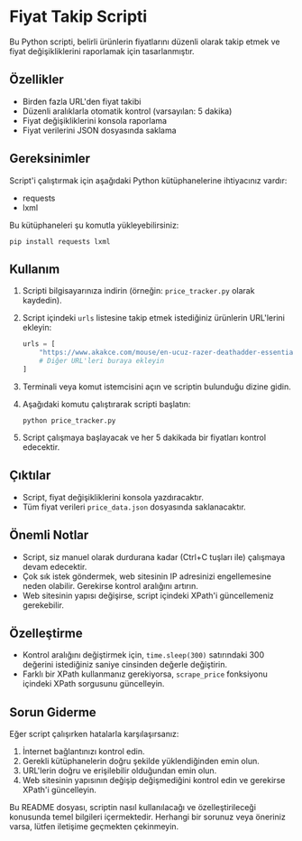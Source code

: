 # Fiyat Takip Scripti

Bu Python scripti, belirli ürünlerin fiyatlarını düzenli olarak takip etmek ve fiyat değişikliklerini raporlamak için tasarlanmıştır.

## Özellikler

- Birden fazla URL'den fiyat takibi
- Düzenli aralıklarla otomatik kontrol (varsayılan: 5 dakika)
- Fiyat değişikliklerini konsola raporlama
- Fiyat verilerini JSON dosyasında saklama

## Gereksinimler

Script'i çalıştırmak için aşağıdaki Python kütüphanelerine ihtiyacınız vardır:

- requests
- lxml

Bu kütüphaneleri şu komutla yükleyebilirsiniz:

```
pip install requests lxml
```

## Kullanım

1. Scripti bilgisayarınıza indirin (örneğin: `price_tracker.py` olarak kaydedin).

2. Script içindeki `urls` listesine takip etmek istediğiniz ürünlerin URL'lerini ekleyin:

   ```python
   urls = [
       "https://www.akakce.com/mouse/en-ucuz-razer-deathadder-essential-optik-kablolu-oyuncu-mouse-fiyati,335153583.html",
       # Diğer URL'leri buraya ekleyin
   ]
   ```

3. Terminali veya komut istemcisini açın ve scriptin bulunduğu dizine gidin.

4. Aşağıdaki komutu çalıştırarak scripti başlatın:

   ```
   python price_tracker.py
   ```

5. Script çalışmaya başlayacak ve her 5 dakikada bir fiyatları kontrol edecektir.

## Çıktılar

- Script, fiyat değişikliklerini konsola yazdıracaktır.
- Tüm fiyat verileri `price_data.json` dosyasında saklanacaktır.

## Önemli Notlar

- Script, siz manuel olarak durdurana kadar (Ctrl+C tuşları ile) çalışmaya devam edecektir.
- Çok sık istek göndermek, web sitesinin IP adresinizi engellemesine neden olabilir. Gerekirse kontrol aralığını artırın.
- Web sitesinin yapısı değişirse, script içindeki XPath'i güncellemeniz gerekebilir.

## Özelleştirme

- Kontrol aralığını değiştirmek için, `time.sleep(300)` satırındaki 300 değerini istediğiniz saniye cinsinden değerle değiştirin.
- Farklı bir XPath kullanmanız gerekiyorsa, `scrape_price` fonksiyonu içindeki XPath sorgusunu güncelleyin.

## Sorun Giderme

Eğer script çalışırken hatalarla karşılaşırsanız:

1. İnternet bağlantınızı kontrol edin.
2. Gerekli kütüphanelerin doğru şekilde yüklendiğinden emin olun.
3. URL'lerin doğru ve erişilebilir olduğundan emin olun.
4. Web sitesinin yapısının değişip değişmediğini kontrol edin ve gerekirse XPath'i güncelleyin.

Bu README dosyası, scriptin nasıl kullanılacağı ve özelleştirileceği konusunda temel bilgileri içermektedir. Herhangi bir sorunuz veya öneriniz varsa, lütfen iletişime geçmekten çekinmeyin.